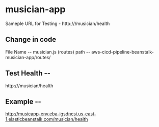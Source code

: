 # musician-app
Sameple URL for Testing - 
http://<elasticbeanstalk-URL>/musician/health 

## Change in code
File Name -- musician.js (routes)
path -- aws-cicd-pipeline-beanstalk-musician-app/routes/

## Test Health --
http://<IP>/musician/health

## Example -- 
http://musicapp-env.eba-igsdncsi.us-east-1.elasticbeanstalk.com/musician/health
